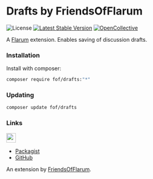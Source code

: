 # Drafts by FriendsOfFlarum

![License](https://img.shields.io/badge/license-MIT-blue.svg) [![Latest Stable Version](https://img.shields.io/packagist/v/fof/drafts.svg)](https://packagist.org/packages/fof/drafts) [![OpenCollective](https://img.shields.io/badge/opencollective-fof-blue.svg)](https://opencollective.com/fof/donate)

A [Flarum](http://flarum.org) extension. Enables saving of discussion drafts.

### Installation

Install with composer:

```sh
composer require fof/drafts:"*"
```

### Updating

```sh
composer update fof/drafts
```

### Links

[<img src="https://opencollective.com/fof/donate/button@2x.png?color=blue" height="25" />](https://opencollective.com/fof/donate)

- [Packagist](https://packagist.org/packages/fof/drafts)
- [GitHub](https://github.com/FriendsOfFlarum/drafts)

An extension by [FriendsOfFlarum](https://github.com/FriendsOfFlarum).